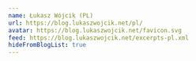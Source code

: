 ```yaml
---
name: Łukasz Wójcik (PL)
url: https://blog.lukaszwojcik.net/pl/
avatar: https://blog.lukaszwojcik.net/favicon.svg
feed: https://blog.lukaszwojcik.net/excerpts-pl.xml
hideFromBlogList: true
---
```

